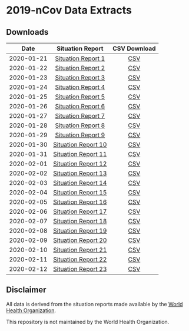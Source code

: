 # 2019-nCov Data Extracts

## Downloads

| Date          | Situation Report                                                             | CSV Download                                |
|:-------------:|:----------------------------------------------------------------------------:|:-------------------------------------------:|
| 2020-01-21    | [Situation Report 1](/2019-nCov/2020-01-21/20200121-sitrep-1-2019-ncov.pdf)  | [CSV](/2019-nCov/2020-01-21/2020-01-21.csv) |
| 2020-01-22    | [Situation Report 2](/2019-nCov/2020-01-22/20200122-sitrep-2-2019-ncov.pdf)  | [CSV](/2019-nCov/2020-01-22/2020-01-22.csv) |
| 2020-01-23    | [Situation Report 3](/2019-nCov/2020-01-23/20200123-sitrep-3-2019-ncov.pdf)  | [CSV](/2019-nCov/2020-01-23/2020-01-23.csv) |
| 2020-01-24    | [Situation Report 4](/2019-nCov/2020-01-24/20200124-sitrep-4-2019-ncov.pdf)  | [CSV](/2019-nCov/2020-01-24/2020-01-24.csv) |
| 2020-01-25    | [Situation Report 5](/2019-nCov/2020-01-25/20200125-sitrep-5-2019-ncov.pdf)  | [CSV](/2019-nCov/2020-01-25/2020-01-25.csv) |
| 2020-01-26    | [Situation Report 6](/2019-nCov/2020-01-26/20200126-sitrep-6-2019-ncov.pdf)  | [CSV](/2019-nCov/2020-01-26/2020-01-26.csv) |
| 2020-01-27    | [Situation Report 7](/2019-nCov/2020-01-27/20200127-sitrep-7-2019-ncov.pdf)  | [CSV](/2019-nCov/2020-01-27/2020-01-27.csv) |
| 2020-01-28    | [Situation Report 8](/2019-nCov/2020-01-28/20200128-sitrep-8-2019-ncov.pdf)  | [CSV](/2019-nCov/2020-01-28/2020-01-28.csv) |
| 2020-01-29    | [Situation Report 9](/2019-nCov/2020-01-29/20200129-sitrep-9-2019-ncov.pdf)  | [CSV](/2019-nCov/2020-01-29/2020-01-29.csv) |
| 2020-01-30    | [Situation Report 10](/2019-nCov/2020-01-30/20200130-sitrep-10-2019-ncov.pdf)| [CSV](/2019-nCov/2020-01-30/2020-01-30.csv) |
| 2020-01-31    | [Situation Report 11](/2019-nCov/2020-01-31/20200131-sitrep-11-2019-ncov.pdf)| [CSV](/2019-nCov/2020-01-31/2020-01-31.csv) |
| 2020-02-01    | [Situation Report 12](/2019-nCov/2020-02-01/20200201-sitrep-12-2019-ncov.pdf)| [CSV](/2019-nCov/2020-02-01/2020-02-01.csv) |
| 2020-02-02    | [Situation Report 13](/2019-nCov/2020-02-02/20200202-sitrep-13-2019-ncov.pdf)| [CSV](/2019-nCov/2020-02-02/2020-02-02.csv) |
| 2020-02-03    | [Situation Report 14](/2019-nCov/2020-02-03/20200203-sitrep-14-2019-ncov.pdf)| [CSV](/2019-nCov/2020-02-03/2020-02-03.csv) |
| 2020-02-04    | [Situation Report 15](/2019-nCov/2020-02-04/20200204-sitrep-15-2019-ncov.pdf)| [CSV](/2019-nCov/2020-02-04/2020-02-04.csv) |
| 2020-02-05    | [Situation Report 16](/2019-nCov/2020-02-05/20200205-sitrep-16-2019-ncov.pdf)| [CSV](/2019-nCov/2020-02-05/2020-02-05.csv) |
| 2020-02-06    | [Situation Report 17](/2019-nCov/2020-02-06/20200206-sitrep-17-2019-ncov.pdf)| [CSV](/2019-nCov/2020-02-06/2020-02-06.csv) |
| 2020-02-07    | [Situation Report 18](/2019-nCov/2020-02-07/20200207-sitrep-18-2019-ncov.pdf)| [CSV](/2019-nCov/2020-02-07/2020-02-07.csv) |
| 2020-02-08    | [Situation Report 19](/2019-nCov/2020-02-08/20200208-sitrep-19-2019-ncov.pdf)| [CSV](/2019-nCov/2020-02-08/2020-02-08.csv) |
| 2020-02-09    | [Situation Report 20](/2019-nCov/2020-02-09/20200209-sitrep-20-2019-ncov.pdf)| [CSV](/2019-nCov/2020-02-09/2020-02-09.csv) |
| 2020-02-10    | [Situation Report 21](/2019-nCov/2020-02-10/20200210-sitrep-21-2019-ncov.pdf)| [CSV](/2019-nCov/2020-02-10/2020-02-10.csv) |
| 2020-02-11    | [Situation Report 22](/2019-nCov/2020-02-11/20200211-sitrep-22-2019-ncov.pdf)| [CSV](/2019-nCov/2020-02-11/2020-02-11.csv) |
| 2020-02-12    | [Situation Report 23](/2019-nCov/2020-02-12/20200212-sitrep-23-2019-ncov.pdf)| [CSV](/2019-nCov/2020-02-12/2020-02-12.csv) |

## Disclaimer

All data is derived from the situation reports made available by the [World Health Organization](https://www.who.int/emergencies/diseases/novel-coronavirus-2019/situation-reports/).

This repository is not maintained by the World Health Organization.